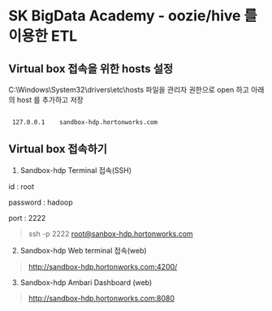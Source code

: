 SK BigData Academy - oozie/hive 를 이용한 ETL 
============================================

Virtual box 접속을 위한 hosts 설정
--------------------------------------------

C:\Windows\System32\drivers\etc\hosts 파일을 관리자 권한으로 open 하고 아래의 host 를 추가하고 저장

<pre><code>
 127.0.0.1    sandbox-hdp.hortonworks.com
</code></pre>


Virtual box 접속하기
--------------------------------------------

1. Sandbox-hdp Terminal 접속(SSH)

id : root

password : hadoop

port : 2222

> ssh -p 2222 root@sanbox-hdp.hortonworks.com 

2. Sandbox-hdp Web terminal 접속(web)
> http://sandbox-hdp.hortonworks.com:4200/

3. Sandbox-hdp Ambari Dashboard (web)
> http://sandbox-hdp.hortonworks.com:8080
